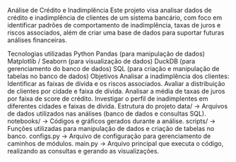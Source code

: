 Análise de Crédito e Inadimplência
Este projeto visa analisar dados de crédito e inadimplência de clientes de um sistema bancário, com foco em identificar padrões de comportamento de inadimplência, taxas de juros e riscos associados, além de criar uma base de dados para suportar futuras análises financeiras.

Tecnologias utilizadas
Python
Pandas (para manipulação de dados)
Matplotlib / Seaborn (para visualização de dados)
DuckDB (para gerenciamento do banco de dados)
SQL (para criação e manipulação de tabelas no banco de dados)
Objetivos
Analisar a inadimplência dos clientes: Identificar as faixas de dívida e os riscos associados.
Avaliar a distribuição de clientes por cidade e faixa de dívida.
Analisar a média de taxas de juros por faixa de score de crédito.
Investigar o perfil de inadimplentes em diferentes cidades e faixas de dívida.
Estrutura do projeto
data/ → Arquivos de dados utilizados nas análises (banco de dados e consultas SQL).
notebooks/ → Códigos e gráficos gerados durante a análise.
scripts/ → Funções utilizadas para manipulação de dados e criação de tabelas no banco.
configs.py → Arquivo de configuração para gerenciamento de caminhos de módulos.
main.py → Arquivo principal que executa o código, realizando as consultas e gerando as visualizações.
